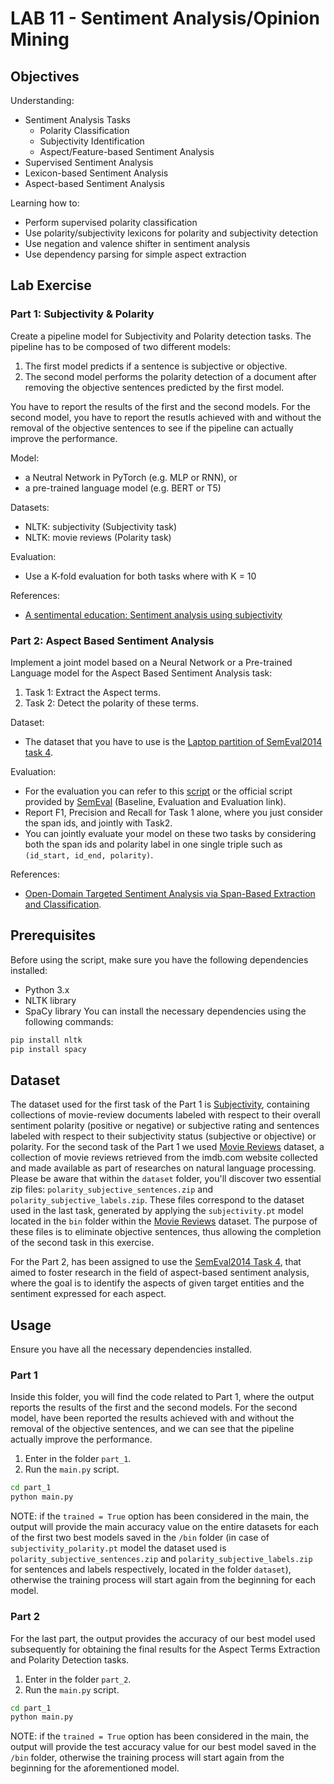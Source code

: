 # LAB 11 - Sentiment Analysis/Opinion Mining

## Objectives
Understanding:
- Sentiment Analysis Tasks
  - Polarity Classification
  - Subjectivity Identification
  - Aspect/Feature-based Sentiment Analysis
- Supervised Sentiment Analysis
- Lexicon-based Sentiment Analysis
- Aspect-based Sentiment Analysis

Learning how to:
- Perform supervised polarity classification
- Use polarity/subjectivity lexicons for polarity and subjectivity detection
- Use negation and valence shifter in sentiment analysis
- Use dependency parsing for simple aspect extraction

## Lab Exercise
### Part 1: Subjectivity & Polarity
Create a pipeline model for Subjectivity and Polarity detection tasks. The pipeline has to be composed of two different models:
1. The first model predicts if a sentence is subjective or objective.
2. The second model performs the polarity detection of a document after removing the objective sentences predicted by the first model.

You have to report the results of the first and the second models. For the second model, you have to report the resutls achieved with and without the removal of the objective sentences to see if the pipeline can actually improve the performance.

Model:
- a Neutral Network in PyTorch (e.g. MLP or RNN), or
- a pre-trained language model (e.g. BERT or T5)

Datasets:
- NLTK: subjectivity (Subjectivity task)
- NLTK: movie reviews (Polarity task)

Evaluation:
- Use a K-fold evaluation for both tasks where with K = 10

References:
- [A sentimental education: Sentiment analysis using subjectivity](https://arxiv.org/pdf/cs/0409058.pdf)

### Part 2: Aspect Based Sentiment Analysis
Implement a joint model based on a Neural Network or a Pre-trained Language model for the Aspect Based Sentiment Analysis task:
1. Task 1: Extract the Aspect terms.
2. Task 2: Detect the polarity of these terms.

Dataset:
- The dataset that you have to use is the [Laptop partition of SemEval2014 task 4](https://github.com/lixin4ever/E2E-TBSA/tree/master/data).

Evaluation:
- For the evaluation you can refer to this [script](https://github.com/lixin4ever/E2E-TBSA/blob/master/evals.py) or the official script provided by [SemEval](https://alt.qcri.org/semeval2014/task4/index.php?id=data-and-tools) (Baseline, Evaluation and Evaluation link).
- Report F1, Precision and Recall for Task 1 alone, where you just consider the span ids, and jointly with Task2.
- You can jointly evaluate your model on these two tasks by considering both the span ids and polarity label in one single triple such as `(id_start, id_end, polarity)`.

References:
- [Open-Domain Targeted Sentiment Analysis via Span-Based Extraction and Classification](https://arxiv.org/pdf/1906.03820.pdf).

## Prerequisites
Before using the script, make sure you have the following dependencies installed:
- Python 3.x
- NLTK library
- SpaCy library
You can install the necessary dependencies using the following commands:
```bash
pip install nltk
pip install spacy
```

## Dataset
The dataset used for the first task of the Part 1 is [Subjectivity](https://paperswithcode.com/dataset/subj), containing collections of movie-review documents labeled with respect to their overall sentiment polarity (positive or negative) or subjective rating and sentences labeled with respect to their subjectivity status (subjective or objective) or polarity.
For the second task of the Part 1 we used [Movie Reviews](https://www.kaggle.com/datasets/vipulgandhi/movie-review-dataset) dataset, a collection of movie reviews retrieved from the imdb.com website collected and made available as part of researches on natural language processing. 
Please be aware that within the `dataset` folder, you'll discover two essential zip files: `polarity_subjective_sentences.zip` and `polarity_subjective_labels.zip`. These files correspond to the dataset used in the last task, generated by applying the `subjectivity.pt` model located in the `bin` folder within the [Movie Reviews](https://www.kaggle.com/datasets/vipulgandhi/movie-review-dataset) dataset. The purpose of these files is to eliminate objective sentences, thus allowing the completion of the second task in this exercise.

For the Part 2, has been assigned to use the [SemEval2014 Task 4](https://aclanthology.org/S14-2004.pdf), that aimed to foster research in the field of aspect-based sentiment analysis, where the goal is to identify the aspects of given target entities and the sentiment expressed for each aspect.

## Usage
Ensure you have all the necessary dependencies installed.

### Part 1
Inside this folder, you will find the code related to Part 1, where the output reports the results of the first and the second models. For the second model, have been reported the results achieved with and without the removal of the objective sentences, and we can see that the pipeline actually improve the performance.
1. Enter in the folder `part_1`.
2. Run the `main.py` script.
```bash
cd part_1
python main.py
```

NOTE: if the `trained = True` option has been considered in the main, the output will provide the main accuracy value on the entire datasets for each of the first two best models saved in the `/bin` folder (in case of `subjectivity_polarity.pt` model the dataset used is `polarity_subjective_sentences.zip` and `polarity_subjective_labels.zip` for sentences and labels respectively, located in the folder `dataset`), otherwise the training process will start again from the beginning for each model.

### Part 2
For the last part, the output provides the accuracy of our best model used subsequently for obtaining the final results for the Aspect Terms Extraction and Polarity Detection tasks.
1. Enter in the folder `part_2`.
2. Run the `main.py` script.
```bash
cd part_1
python main.py
```

NOTE: if the `trained = True` option has been considered in the main, the output will provide the test accuracy value for our best model saved in the `/bin` folder, otherwise the training process will start again from the beginning for the aforementioned model.
